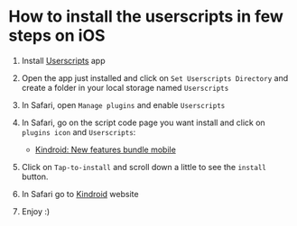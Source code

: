 # How to install the userscripts in few steps on iOS
1. Install [Userscripts](https://apps.apple.com/us/app/userscripts/id1463298887) app

2. Open the app just installed and click on `Set Userscripts Directory` and create a folder in your local storage named `Userscripts`

3. In Safari, open `Manage plugins` and enable `Userscripts`
   
4. In Safari, go on the script code page you want install and click on `plugins icon` and `Userscripts`:
	-  [Kindroid: New features bundle mobile](https://raw.githubusercontent.com/breatfr/Kindroid/main/js/kindroid_new_features_bundle_mobile.user.js)

5. Click on `Tap-to-install` and scroll down a little to see the `install` button. 
   
6. In Safari go to [Kindroid](https://kindroid.ai) website

7. Enjoy :)
